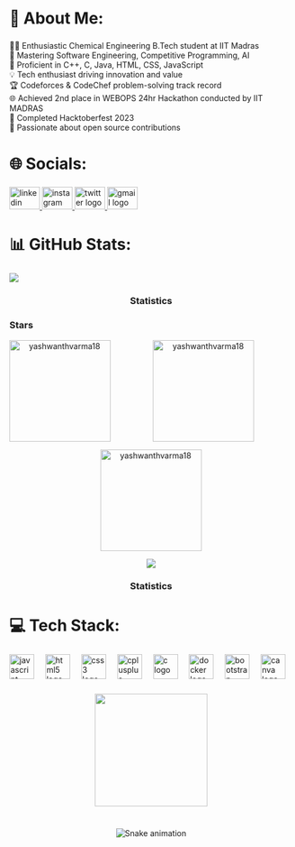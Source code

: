 <h1 align="left">💫 About Me:</h1>

###

<p align="left">👨‍💻 Enthusiastic Chemical Engineering B.Tech student at IIT Madras<br>🚀 Mastering Software Engineering, Competitive Programming, AI<br>💼 Proficient in C++, C, Java, HTML, CSS, JavaScript<br>💡 Tech enthusiast driving innovation and value<br>🏆 Codeforces & CodeChef problem-solving track record<br>🌐 Achieved 2nd place in WEBOPS 24hr Hackathon conducted by IIT MADRAS<br>🌟 Completed Hacktoberfest 2023<br>🌱 Passionate about open source contributions</p>

###

<h1 align="left">🌐 Socials:</h1>

###

<div align="left">
  <a href="https://www.linkedin.com/in/yashwanth-varma-417920257/" target="_blank">
    <img src="https://raw.githubusercontent.com/maurodesouza/profile-readme-generator/master/src/assets/icons/social/linkedin/default.svg" width="54" height="40" alt="linkedin logo"  />
  </a>
  <a href="https://www.instagram.com/yashwanth_varma18/" target="_blank">
    <img src="https://raw.githubusercontent.com/maurodesouza/profile-readme-generator/master/src/assets/icons/social/instagram/default.svg" width="54" height="40" alt="instagram logo"  />
  </a>
  <a href="https://twitter.com/yashwanth_1810" target="_blank">
    <img src="https://raw.githubusercontent.com/maurodesouza/profile-readme-generator/master/src/assets/icons/social/twitter/default.svg" width="54" height="40" alt="twitter logo"  />
  </a>
  <a href="gsaiyashwanth18@gmail.com" target="_blank">
    <img src="https://raw.githubusercontent.com/maurodesouza/profile-readme-generator/master/src/assets/icons/social/gmail/default.svg" width="54" height="40" alt="gmail logo"  />
  </a>
</div>

###

<h1 align="left">📊 GitHub Stats:</h1>

###
<img src="https://user-images.githubusercontent.com/73097560/115834477-dbab4500-a447-11eb-908a-139a6edaec5c.gif"><h3 align="center">Statistics</h3>
<div align="center">

<h3 align="left">Stars</h3>
<img align="left" height="180em" src="https://github-readme-stats.vercel.app/api/top-langs/?username=yashwanthvarma18&layout=compact&theme=chartreuse-dark" alt=yashwanthvarma18 />

<p>&nbsp;<img align="center" height="180em" src="https://github-readme-stats.vercel.app/api?username=yashwanthvarma18&show_icons=true&locale=en&theme=chartreuse-dark" alt="yashwanthvarma18" /></p>

<p><img align="center" height="180em" src="https://github-readme-streak-stats.herokuapp.com/?user=yashwanthvarma18&theme=chartreuse-dark" alt="yashwanthvarma18" /></p>

<img src="https://user-images.githubusercontent.com/73097560/115834477-dbab4500-a447-11eb-908a-139a6edaec5c.gif"><h3 align="center">Statistics</h3>
<div align="center">

###

<h1 align="left">💻 Tech Stack:</h1>

###

<div align="left">
  <img src="https://cdn.jsdelivr.net/gh/devicons/devicon/icons/javascript/javascript-original.svg" height="44" alt="javascript logo"  />
  <img width="12" />
  <img src="https://cdn.jsdelivr.net/gh/devicons/devicon/icons/html5/html5-original.svg" height="44" alt="html5 logo"  />
  <img width="12" />
  <img src="https://cdn.jsdelivr.net/gh/devicons/devicon/icons/css3/css3-original.svg" height="44" alt="css3 logo"  />
  <img width="12" />
  <img src="https://cdn.jsdelivr.net/gh/devicons/devicon/icons/cplusplus/cplusplus-original.svg" height="44" alt="cplusplus logo"  />
  <img width="12" />
  <img src="https://cdn.jsdelivr.net/gh/devicons/devicon/icons/c/c-original.svg" height="44" alt="c logo"  />
  <img width="12" />
  <img src="https://cdn.jsdelivr.net/gh/devicons/devicon/icons/docker/docker-original.svg" height="44" alt="docker logo"  />
  <img width="12" />
  <img src="https://cdn.jsdelivr.net/gh/devicons/devicon/icons/bootstrap/bootstrap-original.svg" height="44" alt="bootstrap logo"  />
  <img width="12" />
  <img src="https://cdn.jsdelivr.net/gh/devicons/devicon/icons/canva/canva-original.svg" height="44" alt="canva logo"  />
</div>

###

<div align="center">
  <img height="200" src="https://media.tenor.com/QNSkyS6d368AAAAd/itachi-uchiha-naruto.gif"  />
</div>

###

<br clear="both">

<img src="https://raw.githubusercontent.com/yashwanthvarma18/yashwanthvarma18/output/snake.svg" alt="Snake animation" />

###
